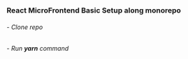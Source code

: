 ### React MicroFrontend Basic Setup along monorepo
   ###### - Clone repo
   ###### - Run <b>yarn</b> command